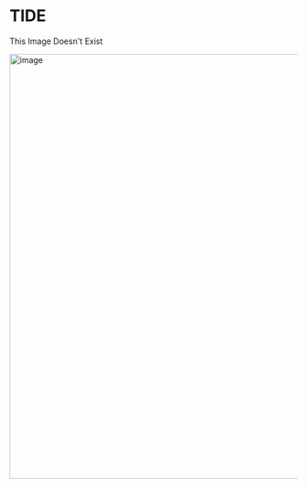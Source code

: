 # TIDE
This Image Doesn't Exist

<img width="745" alt="image" src="https://user-images.githubusercontent.com/6180201/167772479-93be7f5b-b42a-434e-a0e4-ce4e5208aa55.png">
